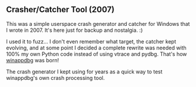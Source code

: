 Crasher/Catcher Tool (2007)
---------------------------

This was a simple userspace crash generator and catcher for Windows that I wrote in 2007. It's here just for backup and nostalgia. :)

I used it to fuzz... I don't even remember what target, the catcher kept evolving, and at some point I decided a complete rewrite was needed with 100% my own Python code instead of using vtrace and pydbg. That's how [winappdbg](https://github.com/MarioVilas/winappdbg) was born!

The crash generator I kept using for years as a quick way to test winappdbg's own crash processing tool.
